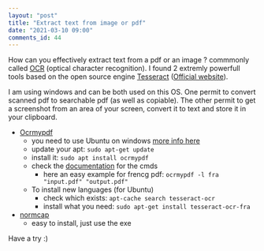 ```yaml
---
layout: "post"
title: "Extract text from image or pdf"
date: "2021-03-10 09:00"
comments_id: 44
---
```


How can you effectively extract text from a pdf or an image ? commmonly called [OCR](https://en.wikipedia.org/wiki/Optical_character_recognition) (optical character recognition).
I found 2 extremly powerfull tools based on the open source engine [Tesseract](https://en.wikipedia.org/wiki/Tesseract_%28software%29) ([Official website](https://github.com/tesseract-ocr/tesseract)).

I am using windows and can be both used on this OS.
One permit to convert scanned pdf to searchable pdf (as well as copiable).
The other permit to get a screenshot from an area of your screen, convert it to text and store it in your clipboard.

- [Ocrmypdf](https://github.com/jbarlow83/OCRmyPDF)
	- you need to use Ubuntu on windows [more info here](https://www.microsoft.com/en-us/p/ubuntu/9nblggh4msv6#activetab=pivot:overviewtab)
	- update your apt: `sudo apt-get update`
	- install it: `sudo apt install ocrmypdf`
	- check the [documentation](https://github.com/jbarlow83/OCRmyPDF) for the cmds
		- here an easy example for frencg pdf: `ocrmypdf -l fra "input.pdf" "output.pdf"`
	- To install new languages (for Ubuntu)
		- check which exists: `apt-cache search tesseract-ocr`
		- install what you need: `sudo apt-get install tesseract-ocr-fra`
- [normcap](https://github.com/dynobo/normcap) 
	- easy to install, just use the exe

Have a try :)

